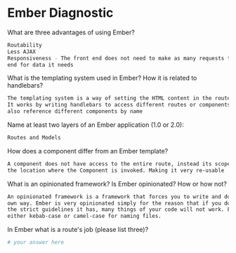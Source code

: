 # Ember Diagnostic

What are three advantages of using Ember?

```sh
Routability
Less AJAX
Responsiveness - The front end does not need to make as many requests to the back
end for data it needs
```

What is the templating system used in Ember? How it is related to
handlebars?

```sh
The templating system is a way of setting the HTML content in the route or component.
It works by writing handlebars to access different routes or components. Templates can
also reference different components by name
```

Name at least two layers of an Ember application (1.0 or 2.0):

```sh
Routes and Models
```

How does a component differ from an Ember template?

```sh
A component does not have access to the entire route, instead its scope is defined at
the location where the Component is invoked. Making it very re-usable
```

What is an opinionated framework? Is Ember opinionated? How or how not?

```sh
An opinionated framework is a framework that forces you to write and do things in its
own way. Ember is very opinionated simply for the reason that if you do not follow
the strict guidelines it has, many things of your code will not work. For example, using
either kebab-case or camel-case for naming files.
```

In Ember what is a route's job (please list three)?

```sh
# your answer here
```
